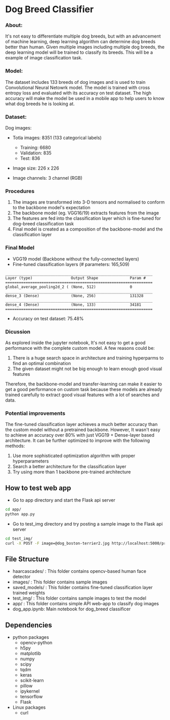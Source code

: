 # Dog Breed Classifier 

### About: 

It's not easy to differentiate multiple dog breeds, but with an advancement of machine learning, deep learning algorithm can determine dog breeds better than human. Given multiple images including multiple dog breeds, the deep learning model will be trained to classify its breeds. This will be a example of image classification task.

### Model:
The dataset includes 133 breeds of dog images and is used to train Convolutional Neural Netowrk model. The model is trained with cross entropy loss and evaluated with its accuracy on test dataset. The high accuracy will make the model be used in a mobile app to help users to know what dog breeds he is looking at.

### Dataset:

Dog images: 
- Totla images: 8351 (133 categorical labels)
  - Training: 6680
  - Validation: 835
  - Test: 836

- Image size: 226 x 226
- Image channels: 3 channel (RGB)

### Procedures
1. The images are transformed into 3-D tensors and normalised to conform to the backbone model's expectation
2. The backbone model (eg. VGG16/19) extracts features from the image
3. The features are fed into the classification layer which is fine-tuned for dog-breed classification task
4. Final model is created as a composition of the backbone-model and the classification layer

### Final Model
- VGG19 model (Backbone without the fully-connected layers)
- Fine-tuned classification layers (# parameters: 165,509)
```
_________________________________________________________________
Layer (type)                 Output Shape              Param #   
=================================================================
global_average_pooling2d_2 ( (None, 512)               0         
_________________________________________________________________
dense_3 (Dense)              (None, 256)               131328    
_________________________________________________________________
dense_4 (Dense)              (None, 133)               34181     
=================================================================
```

- Accuracy on test dataset: 75.48%

### Dicussion
As explored inside the jupyter notebook, It's not easy to get a good performance with the complete custom model. A few reasons could be:

1. There is a huge search space in architecture and training hyperparms to find an optimal combination
2. The given dataset might not be big enough to learn enough good visual features

Therefore, the backbone-model and transfer-learning can make it easier to get a good performance on custom task because these models are already trained carefully to extract good visual features with a lot of searches and data.

### Potential improvements

The fine-tuned classification layer achieves a much better accuracy than the custom model without a pretrained backbone. However, It wasn't easy to achieve an accuracy over 80% with just VGG19 + Dense-layer based architecture. It can be further optimized to improve with the following methods:

1. Use more sophisticated optimization algorithm with proper hyperparameters
2. Search a better architecture for the classification layer
3. Try using more than 1 backbone pre-trained architecture 

## How to test web app

- Go to app directory and start the Flask api server
```bash
cd app/
python app.py
```

- Go to test_img directory and try posting a sample image to the Flask api server
```bash
cd test_img/
curl -X POST -F image=@dog_boston-terrier2.jpg http://localhost:5000/predict
```


## File Structure

- haarcascades/ : This folder contains opencv-based human face detector
- images/ : This folder contains sample images
- saved_models/ : This folder contains fine-tuned classification layer trained weights
- test_img/ : This folder contains sample images to test the model
- app/ : This folder contains simple API web-app to classify dog images
- dog_app.ipynb: Main notebook for dog_breed classificer


## Dependencies

- python packages
  - opencv-python
  - h5py
  - matplotlib
  - numpy
  - scipy
  - tqdm
  - keras
  - scikit-learn
  - pillow
  - ipykernel
  - tensorflow
  - Flask
- Linux packages
  - curl